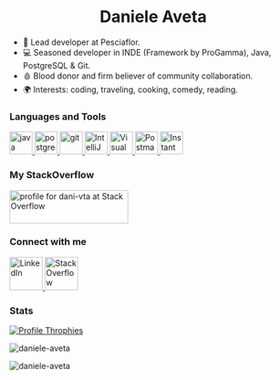 <h1 align="center">Daniele Aveta</h1>

- 💼 Lead developer at Pesciaflor.<br/>
- 💻 Seasoned developer in INDE (Framework by ProGamma), Java, PostgreSQL & Git.<br/>
- 🩸 Blood donor and firm believer of community collaboration.<br/>
- 🌍 Interests: coding, traveling, cooking, comedy, reading.<br/>

<h3 align="left">Languages and Tools</h3>
<p align="left"> 
  <a href="https://www.java.com" target="_blank" rel="noreferrer">
    <img src="https://cdn.jsdelivr.net/gh/devicons/devicon@latest/icons/java/java-original-wordmark.svg" alt="java" width="40" height="40"/>
  </a>
  <a href="https://www.postgresql.org/" target="_blank" rel="noreferrer">
    <img src="https://cdn.jsdelivr.net/gh/devicons/devicon@latest/icons/postgresql/postgresql-plain-wordmark.svg" alt="postgresql" width="40" height="40"/>
  </a>
  <a href="https://git-scm.com/" target="_blank" rel="noreferrer">
    <img src="https://cdn.jsdelivr.net/gh/devicons/devicon@latest/icons/git/git-original.svg" alt="git" width="40" height="40"/>
  </a>
  <a href="https://www.jetbrains.com/idea/" target="_blank" rel="noreferrer"> 
    <img src="https://cdn.jsdelivr.net/gh/devicons/devicon@latest/icons/intellij/intellij-original.svg" alt="IntelliJ IDEA" width="40" height="40"/> 
  </a>
  <a href="https://code.visualstudio.com/" target="_blank" rel="noreferrer"> 
    <img src="https://cdn.jsdelivr.net/gh/devicons/devicon@latest/icons/vscode/vscode-original-wordmark.svg" alt="Visual Studio Code" width="40" height="40"/> 
  </a>
  <a href="https://www.postman.com/" target="_blank" rel="noreferrer">
    <img src="https://cdn.jsdelivr.net/gh/devicons/devicon@latest/icons/postman/postman-original.svg" alt="Postman" width="40" height="40"/>
  </a>
  <a href="https://www.instantdeveloper.com/" target="_blank" rel="noreferrer">
    <img src="https://www.instantdeveloper.com/wp-content/themes/instant-developer/fav-icon/favicon-48x48.png" alt="Instant Developer" width="40" height="40"/>
  </a>
</p>

<h3 align="left">My StackOverflow</h3>
<p>
  <a href="https://stackoverflow.com/users/4415625/" target="blank">
    <img align="center" src="https://stackoverflow.com/users/flair/4415625.png" alt="profile for dani-vta at Stack Overflow" width="208" height="58" />
  </a>
</p>

<h3 align="left">Connect with me</h3>
<p align="left">
  <a href="https://www.linkedin.com/in/daniele-aveta/" target="blank">
    <img src="https://cdn-icons-png.flaticon.com/512/174/174857.png" alt="LinkedIn" width="58" height="58" />
  </a>
  <a href="https://stackoverflow.com/users/4415625/" target="blank">
    <img src="https://cdn.jsdelivr.net/gh/devicons/devicon@latest/icons/stackoverflow/stackoverflow-original.svg" alt="StackOverflow" width="58" height="58" />
  </a>
</p>

<h3 align="left">Stats</h3>
<p align="left"> 
  <a href="https://github.com/ryo-ma/github-profile-trophy">
    <img src="https://github-profile-trophy.vercel.app/?username=daniele-aveta" alt="Profile Throphies" />
  </a> 
</p>
<p align="left">
  <img src="https://github-readme-stats.vercel.app/api/top-langs?username=daniele-aveta&show_icons=true&locale=en&layout=compact" alt="daniele-aveta" /> 
</p>
<p align="left"> 
  <img src="https://komarev.com/ghpvc/?username=daniele-aveta&label=Profile%20views&color=0e75b6&style=flat" alt="daniele-aveta" /> 
</p>

<!--
<p align="left">
  <img src="https://github-readme-stats.vercel.app/api?username=daniele-aveta&show_icons=true&locale=en" alt="daniele-aveta" />
</p>
-->

<!---
daniele-aveta/daniele-aveta is a ✨ special ✨ repository because its `README.md` (this file) appears on your GitHub profile.
You can click the Preview link to take a look at your changes.
--->
